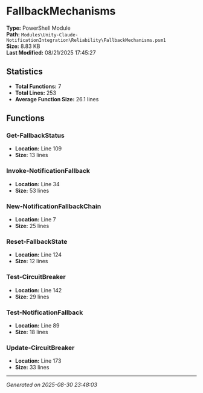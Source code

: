 # FallbackMechanisms

**Type:** PowerShell Module  
**Path:** `Modules\Unity-Claude-NotificationIntegration\Reliability\FallbackMechanisms.psm1`  
**Size:** 8.83 KB  
**Last Modified:** 08/21/2025 17:45:27  

## Statistics

- **Total Functions:** 7
- **Total Lines:** 253
- **Average Function Size:** 26.1 lines

## Functions


### Get-FallbackStatus

- **Location:** Line 109
- **Size:** 13 lines

 
### Invoke-NotificationFallback

- **Location:** Line 34
- **Size:** 53 lines

 
### New-NotificationFallbackChain

- **Location:** Line 7
- **Size:** 25 lines

 
### Reset-FallbackState

- **Location:** Line 124
- **Size:** 12 lines

 
### Test-CircuitBreaker

- **Location:** Line 142
- **Size:** 29 lines

 
### Test-NotificationFallback

- **Location:** Line 89
- **Size:** 18 lines

 
### Update-CircuitBreaker

- **Location:** Line 173
- **Size:** 33 lines



---
*Generated on 2025-08-30 23:48:03*
